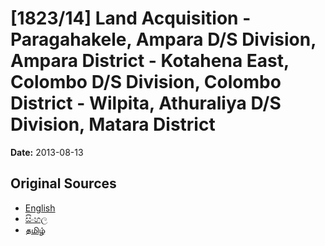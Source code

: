 # [1823/14] Land Acquisition - Paragahakele, Ampara D/S Division, Ampara District - Kotahena East, Colombo D/S Division, Colombo District - Wilpita, Athuraliya D/S Division, Matara District

**Date:** 2013-08-13

## Original Sources

- [English](https://documents.gov.lk/view/extra-gazettes/2013/8/1823-14_E.pdf)
- [සිංහල](https://documents.gov.lk/view/extra-gazettes/2013/8/1823-14_S.pdf)
- [தமிழ்](https://documents.gov.lk/view/extra-gazettes/2013/8/1823-14_T.pdf)
